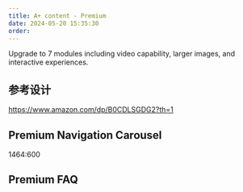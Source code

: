 ```yaml
---
title: A+ content - Premium
date: 2024-05-20 15:35:30
order:
---
```


Upgrade to 7 modules including video capability, larger images, and interactive experiences.

## 参考设计

https://www.amazon.com/dp/B0CDLSGDG2?th=1

## Premium Navigation Carousel

1464:600

## Premium FAQ
